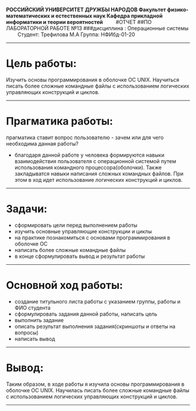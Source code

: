 **РОССИЙСКИЙ УНИВЕРСИТЕТ ДРУЖБЫ НАРОДОВ
Факультет физико-математических и естественных наук
Кафедра прикладной информатики и теории вероятностей**
 
 
 
 
#ОТЧЕТ 
##ПО ЛАБОРАТОРНОЙ РАБОТЕ №13
###дисциплина : Операционные системы
 
 
 
 
Студент: Трефилова М.А
Группа: НФИбд-01-20

---
# Цель работы: 

Изучить основы программирования в оболочке ОС UNIX. Научиться писать более сложные командные файлы с использованием логических управляющих конструкций и циклов.



---
# Прагматика работы:

прагматика ставит вопрос пользователю - зачем или для чего необходима данная работы?

- благодаря данной работе у человека формируются навыки взаимодействия пользователя с операционной системой путем использования командного процессора(оболочки). Также закладыватся навыки написания сложных командных файлов. При этом в ход идет использование логических конструкций и циклов.




---
# Задачи:

- сформировать цели перед выполнением работы
- изучить основные управляющие конструкции и циклы
- на практике познакомиться с основами программирования в оболочке ОС
- написать более сложные командные файлы
- в конце сформулировать вывод и результат работы

---
# Основной ход работы:

- создание титульного листа работы с указанием группы, работы и ФИО студента
- сформулировать задания данной работы, написать цель
- выполнить задание
- описать результат выполнения задания(скриншоты и ответы на вопросы)
- написать вывод

---
# Вывод:

Таким образом, в ходе работы я изучила основы программирования в оболочке ОС UNIX. Научилась писать более сложные командные файлы с использованием логических управляющих конструкций и циклов.

---


